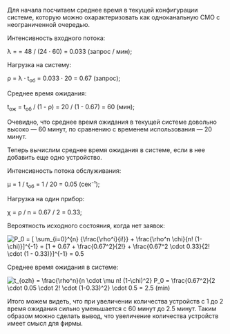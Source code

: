 Для начала посчитаем среднее время в текущей конфигурации системе, которую можно охарактеризовать как одноканальную СМО с неограниченной очередью.

Интенсивность входного потока:

λ =  = 48 / (24 · 60) = 0.033 (запрос / мин);

Нагрузка на систему:

ρ = λ · t<sub>об</sub> = 0.033 · 20 = 0.67 (запрос);

Среднее время ожидания:

t<sub>ож</sub> = t<sub>об</sub> / (1 - ρ) = 20 / (1 - 0.67) = 60 (мин);

Очевидно, что среднее время ожидания в текущей системе довольно высоко — 60 минут, по сравнению с временем использования — 20 минут.

Теперь вычислим среднее время ожидания в системе, если в нее добавить еще одно устройство.

Интенсивность потока обслуживания:

μ = 1 / t<sub>об</sub> = 1 / 20 = 0.05 (сек⁻¹);

Нагрузка на один прибор:

χ = ρ / n = 0.67 / 2 = 0.33;

Вероятность исходного состояния, когда нет заявок:

![P_0 = [ \sum_{i=0}^{n} {\frac{\rho^i}{i!}} + \frac{\rho^n \chi}{n! (1-\chi)}]^{-1} = [1 + 0.67 + \frac{0.67^2}{2!} + \frac{0.67^2 \cdot 0.33}{2! \cdot (1 - 0.33)}]^{-1} = 0.5](https://render.githubusercontent.com/render/math?math=P_0%20%3D%20%5B%20%5Csum_%7Bi%3D0%7D%5E%7Bn%7D%20%7B%5Cfrac%7B%5Crho%5Ei%7D%7Bi%21%7D%7D%20%2B%20%5Cfrac%7B%5Crho%5En%20%5Cchi%7D%7Bn%21%20%281-%5Cchi%29%7D%5D%5E%7B-1%7D%20%3D%20%5B1%20%2B%200.67%20%2B%20%5Cfrac%7B0.67%5E2%7D%7B2%21%7D%20%2B%20%5Cfrac%7B0.67%5E2%20%5Ccdot%200.33%7D%7B2%21%20%5Ccdot%20%281%20-%200.33%29%7D%5D%5E%7B-1%7D%20%3D%200.5)

Среднее время ожидания в системе:

![t_{ozh} = \frac{\rho^n}{n \cdot \mu n! (1-\chi)^2} P_0 = \frac{0.67^2}{2 \cdot 0.05 \cdot 2! \cdot (1-0.33)^2} \cdot 0.5 = 2.5 (min)](https://render.githubusercontent.com/render/math?math=t_%7Bozh%7D%20%3D%20%5Cfrac%7B%5Crho%5En%7D%7Bn%20%5Ccdot%20%5Cmu%20n%21%20%281-%5Cchi%29%5E2%7D%20P_0%20%3D%20%5Cfrac%7B0.67%5E2%7D%7B2%20%5Ccdot%200.05%20%5Ccdot%202%21%20%5Ccdot%20%281-0.33%29%5E2%7D%20%5Ccdot%200.5%20%3D%202.5%20%28min%29)

Итого можем видеть, что при увеличении количества устройств с 1 до 2 время ожидания сильно уменьшается с 60 минут до 2.5 минут. Таким образом можно сделать вывод, что увеличение количества устройств имеет смысл для фирмы.

